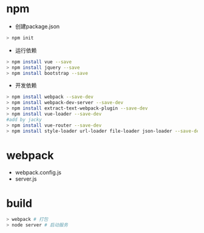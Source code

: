 # npm
- 创建package.json

``` sh
> npm init
```

- 运行依赖

``` sh
> npm install vue --save
> npm install jquery --save
> npm install bootstrap --save
```

- 开发依赖

``` sh
> npm install webpack --save-dev
> npm install webpack-dev-server --save-dev
> npm install extract-text-webpack-plugin --save-dev
> npm install vue-loader --save-dev
#add by jacky
> npm install vue-router --save-dev
> npm install style-loader url-loader file-loader json-loader --save-dev
```

# webpack
- webpack.config.js
- server.js

# build
``` sh
> webpack # 打包
> node server # 启动服务
```
